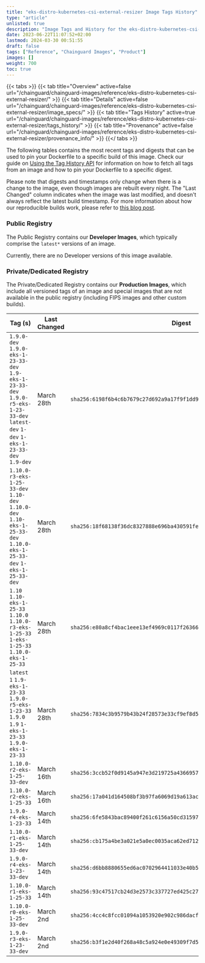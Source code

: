 ```yaml
---
title: "eks-distro-kubernetes-csi-external-resizer Image Tags History"
type: "article"
unlisted: true
description: "Image Tags and History for the eks-distro-kubernetes-csi-external-resizer Chainguard Image"
date: 2023-06-22T11:07:52+02:00
lastmod: 2024-03-30 00:51:55
draft: false
tags: ["Reference", "Chainguard Images", "Product"]
images: []
weight: 700
toc: true
---
```


{{< tabs >}}
{{< tab title="Overview" active=false url="/chainguard/chainguard-images/reference/eks-distro-kubernetes-csi-external-resizer/" >}}
{{< tab title="Details" active=false url="/chainguard/chainguard-images/reference/eks-distro-kubernetes-csi-external-resizer/image_specs/" >}}
{{< tab title="Tags History" active=true url="/chainguard/chainguard-images/reference/eks-distro-kubernetes-csi-external-resizer/tags_history/" >}}
{{< tab title="Provenance" active=false url="/chainguard/chainguard-images/reference/eks-distro-kubernetes-csi-external-resizer/provenance_info/" >}}
{{</ tabs >}}

The following tables contains the most recent tags and digests that can be used to pin your Dockerfile to a specific build of this image. Check our guide on [Using the Tag History API](/chainguard/chainguard-images/using-the-tag-history-api/) for information on how to fetch all tags from an image and how to pin your Dockerfile to a specific digest.

Please note that digests and timestamps only change when there is a change to the image, even though images are rebuilt every night. The "Last Changed" column indicates when the image was last modified, and doesn't always reflect the latest build timestamp. For more information about how our reproducible builds work, please refer to [this blog post](https://www.chainguard.dev/unchained/reproducing-chainguards-reproducible-image-builds).

### Public Registry
The Public Registry contains our **Developer Images**, which typically comprise the `latest*` versions of an image.

Currently, there are no Developer versions of this image available.

### Private/Dedicated Registry
The Private/Dedicated Registry contains our **Production Images**, which include all versioned tags of an image and special images that are not available in the public registry (including FIPS images and other custom builds).

| Tag (s)                                                                                                                                  | Last Changed | Digest                                                                    |
|------------------------------------------------------------------------------------------------------------------------------------------|--------------|---------------------------------------------------------------------------|
|  `1.9.0-dev` `1.9.0-eks-1-23-33-dev` `1.9-eks-1-23-33-dev` `1.9.0-r5-eks-1-23-33-dev` `latest-dev` `1-dev` `1-eks-1-23-33-dev` `1.9-dev` | March 28th   | `sha256:6198f6b4c6b7679c27d692a9a17f9f1dd939c1238c062a5742a1a9f307d9797b` |
|  `1.10.0-r3-eks-1-25-33-dev` `1.10-dev` `1.10.0-dev` `1.10-eks-1-25-33-dev` `1.10.0-eks-1-25-33-dev` `1-eks-1-25-33-dev`                 | March 28th   | `sha256:18f68138f36dc8327888e696ba430591fe8532c1c9c084106c3148226dc1406d` |
|  `1.10` `1.10-eks-1-25-33` `1.10.0` `1.10.0-r3-eks-1-25-33` `1-eks-1-25-33` `1.10.0-eks-1-25-33`                                         | March 28th   | `sha256:e80a8cf4bac1eee13ef4969c0117f26366f063b43c60f8a281a5a87bbfb853b5` |
|  `latest` `1` `1.9-eks-1-23-33` `1.9.0-r5-eks-1-23-33` `1.9.0` `1.9` `1-eks-1-23-33` `1.9.0-eks-1-23-33`                                 | March 28th   | `sha256:7834c3b9579b43b24f28573e33cf9ef8d52f7572ba9cfe2255b19730532ea0f2` |
|  `1.10.0-r2-eks-1-25-33-dev`                                                                                                             | March 16th   | `sha256:3ccb52f0d9145a947e3d219725a43669573a1b834f1d9727bcc1cb664b54df8a` |
|  `1.10.0-r2-eks-1-25-33`                                                                                                                 | March 16th   | `sha256:17a041d164508bf3b97fa6069d19a613ace6d7363413db8a59989d49326826f4` |
|  `1.9.0-r4-eks-1-23-33`                                                                                                                  | March 14th   | `sha256:6fe5843bac89400f261c6156a50cd3159722f3c1d9705cfbf70d75cb5cdfce4d` |
|  `1.10.0-r1-eks-1-25-33-dev`                                                                                                             | March 14th   | `sha256:cb175a4be3a021e5a0ec0035aca62ed71248a82871483e1e463233fa543c9132` |
|  `1.9.0-r4-eks-1-23-33-dev`                                                                                                              | March 14th   | `sha256:d6bb8880655ed6ac0702964411033e40b5c9e10d41ae600765ff0c338a47d327` |
|  `1.10.0-r1-eks-1-25-33`                                                                                                                 | March 14th   | `sha256:93c47517cb24d3e2573c337727ed425c277dc156bd28ba17af1c43b92f3a5d96` |
|  `1.10.0-r0-eks-1-25-33-dev`                                                                                                             | March 2nd    | `sha256:4cc4c8fcc01094a1053920e902c986dacf55f1f097a2ee3a48b0c6c922770681` |
|  `1.9.0-r3-eks-1-23-33-dev`                                                                                                              | March 2nd    | `sha256:b3f1e2d40f268a48c5a924e0e49309f7d56581cf1f926c1164e6483e0c52bfe9` |

